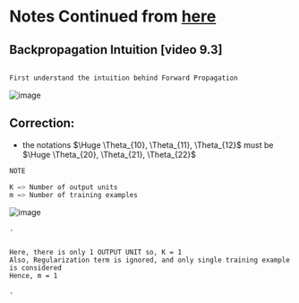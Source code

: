 # Notes Continued from [here](https://github.com/HridayAg0102/Summer-Analytics-2022/blob/main/Week_5/Neural_Networks_theory/README.md)

## Backpropagation Intuition [video 9.3]

```py

First understand the intuition behind Forward Propagation 

```

![image](https://user-images.githubusercontent.com/76818035/176033991-f14e4d8d-fd58-4968-afab-58b089811a70.png)

## Correction:

- the notations $\Huge \Theta_{10}, \Theta_{11}, \Theta_{12}$  must be  $\Huge \Theta_{20}, \Theta_{21}, \Theta_{22}$

```py
NOTE

K => Number of output units
m => Number of training examples
```

![image](https://user-images.githubusercontent.com/76818035/176225995-e8cbc0ae-953e-405a-b82e-adef7bc3f872.png)

```
.


Here, there is only 1 OUTPUT UNIT so, K = 1 
Also, Regularization term is ignored, and only single training example is considered
Hence, m = 1

.
```
